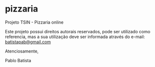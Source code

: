 pizzaria
========

Projeto TSIN - Pizzaria online

Este projeto possui direitos autorais reservados, pode ser utilizado como referencia, mas a sua utilização deve ser informada através do e-mail: batistapab@gmail.com

Atenciosamente,

Pablo Batista
